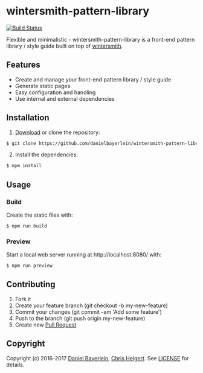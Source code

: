 # wintersmith-pattern-library

[![Build Status](https://travis-ci.org/danielbayerlein/wintersmith-pattern-library.svg?branch=master)](https://travis-ci.org/danielbayerlein/wintersmith-pattern-library)

Flexible and minimalistic - wintersmith-pattern-library is a front-end pattern library / style guide built on top of [wintersmith](https://github.com/jnordberg/wintersmith).

## Features

* Create and manage your front-end pattern library / style guide
* Generate static pages
* Easy configuration and handling
* Use internal and external dependencies

## Installation

1. [Download](../../archive/master.zip) or clone the repository:

  ```bash
  $ git clone https://github.com/danielbayerlein/wintersmith-pattern-library.git
  ```

2. Install the dependencies:

  ```bash
  $ npm install
  ```

## Usage

### Build

Create the static files with:

```bash
$ npm run build
```

### Preview

Start a local web server running at http://localhost:8080/ with:

```bash
$ npm run preview
```

## Contributing

1. Fork it
2. Create your feature branch (git checkout -b my-new-feature)
3. Commit your changes (git commit -am 'Add some feature')
4. Push to the branch (git push origin my-new-feature)
5. Create new [Pull Request](../../pull/new/master)

## Copyright

Copyright (c) 2016-2017 [Daniel Bayerlein](https://github.com/danielbayerlein), [Chris Helgert](https://github.com/chrishelgert). See [LICENSE](./LICENSE) for details.
